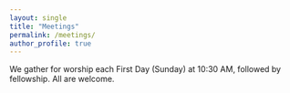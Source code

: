 ```yaml
---
layout: single
title: "Meetings"
permalink: /meetings/
author_profile: true
---
```


We gather for worship each First Day (Sunday) at 10:30 AM, followed by fellowship. All are welcome.
